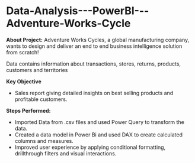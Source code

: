 # Data-Analysis---PowerBI---Adventure-Works-Cycle

**About Project:**
Adventure Works Cycles, a global manufacturing company, wants to design and deliver an end to end business intelligence solution from scratch!

Data contains information about transactions, stores, returns, products, customers and territories

**Key Objective**
- Sales report giving detailed insights on best selling products and profitable customers.

**Steps Performed:**
- Imported Data from .csv files and used Power Query to transform the data.
- Created a data model in Power Bi and used DAX to create calculated columns and measures.
- Improved user experience by applying conditional formatting, drillthrough filters and visual interactions.

